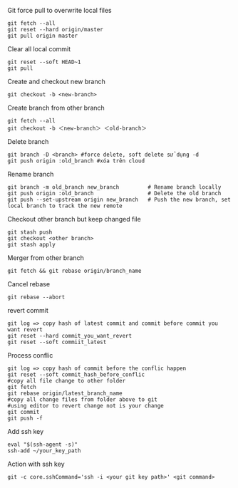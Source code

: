 Git force pull to overwrite local files
```
git fetch --all
git reset --hard origin/master
git pull origin master
```
Clear all local commit
```
git reset --soft HEAD~1
git pull
```
Create and checkout new branch
```
git checkout -b <new-branch>
```
Create branch from other branch
```
git fetch --all
git checkout -b ＜new-branch＞ ＜old-branch＞
```
Delete branch
```
git branch -D <branch> #force delete, soft delete sử dụng -d
git push origin :old_branch #xóa trên cloud
```
Rename branch
```
git branch -m old_branch new_branch         # Rename branch locally    
git push origin :old_branch                 # Delete the old branch    
git push --set-upstream origin new_branch   # Push the new branch, set local branch to track the new remote
```
Checkout other branch but keep changed file
```
git stash push
git checkout <other branch>
git stash apply
```
Merger from other branch
```
git fetch && git rebase origin/branch_name
```
Cancel rebase
```
git rebase --abort
```
revert commit
```
git log => copy hash of latest commit and commit before commit you want revert
git reset --hard commit_you_want_revert
git reset --soft commiit_latest
```
Process conflic
```
git log => copy hash of commit before the conflic happen
git reset --soft commit_hash_before_conflic
#copy all file change to other folder
git fetch
git rebase origin/latest_branch_name
#copy all change files from folder above to git
#using editor to revert change not is your change
git commit
git push -f
```
Add ssh key
```
eval "$(ssh-agent -s)"
ssh-add ~/your_key_path
```
Action with ssh key
```
git -c core.sshCommand='ssh -i <your git key path>' <git command>
```
